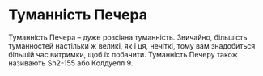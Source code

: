 # Туманність Печера

Туманність Печера – дуже розсіяна туманність. Звичайно, більшість туманностей
настільки ж великі, як і ця, нечіткі, тому вам знадобиться більшій час витримки,
щоб їх побачити. Туманність Печеру також називають Sh2-155 або Колдуелл 9.
